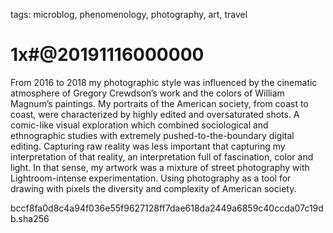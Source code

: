 tags: microblog, phenomenology, photography, art, travel

# 1x#@20191116000000

From 2016 to 2018 my photographic style was influenced by the cinematic atmosphere of Gregory Crewdson’s work and the colors of William Magnum’s paintings. My portraits of the American society, from coast to coast, were characterized by highly edited and oversaturated shots. A comic-like visual exploration which combined sociological and ethnographic studies with extremely pushed-to-the-boundary digital editing. Capturing raw reality was less important that capturing my interpretation of that reality, an interpretation full of fascination, color and light. In that sense, my artwork was a mixture of street photography with Lightroom-intense experimentation. Using photography as a tool for drawing with pixels the diversity and complexity of American society.

<hash>bccf8fa0d8c4a94f036e55f9627128ff7dae618da2449a6859c40ccda07c19db.sha256</hash>